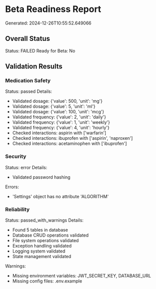# Beta Readiness Report
Generated: 2024-12-26T10:55:52.649066

## Overall Status
Status: FAILED
Ready for Beta: No

## Validation Results

### Medication Safety
Status: passed
Details:
- Validated dosage: {'value': 500, 'unit': 'mg'}
- Validated dosage: {'value': 5, 'unit': 'ml'}
- Validated dosage: {'value': 100, 'unit': 'mcg'}
- Validated frequency: {'value': 2, 'unit': 'daily'}
- Validated frequency: {'value': 1, 'unit': 'weekly'}
- Validated frequency: {'value': 4, 'unit': 'hourly'}
- Checked interactions: aspirin with ['warfarin']
- Checked interactions: ibuprofen with ['aspirin', 'naproxen']
- Checked interactions: acetaminophen with ['ibuprofen']

### Security
Status: error
Details:
- Validated password hashing

Errors:
- 'Settings' object has no attribute 'ALGORITHM'

### Reliability
Status: passed_with_warnings
Details:
- Found 5 tables in database
- Database CRUD operations validated
- File system operations validated
- Exception handling validated
- Logging system validated
- State management validated

Warnings:
- Missing environment variables: JWT_SECRET_KEY, DATABASE_URL
- Missing config files: .env.example
